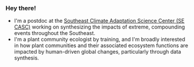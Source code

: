 ### Hey there!

* I'm a postdoc at the [Southeast Climate Adaptation Science Center (SE CASC)](https://secasc.ncsu.edu) working on synthesizing the impacts of extreme, compounding events throughout the Southeast.
* I'm a plant community ecologist by training, and I'm broadly interested in how plant communities and their associated ecosystem functions are impacted by human-driven global changes, particularly through data synthesis.

<!--
**sbperez/sbperez** is a ✨ _special_ ✨ repository because its `README.md` (this file) appears on your GitHub profile.

Here are some ideas to get you started:

- 🔭 I’m currently working on ...
- 🌱 I’m currently learning ...
- 👯 I’m looking to collaborate on ...
- 🤔 I’m looking for help with ...
- 💬 Ask me about ...
- 📫 How to reach me: ...
- 😄 Pronouns: ...
- ⚡ Fun fact: ...
-->
